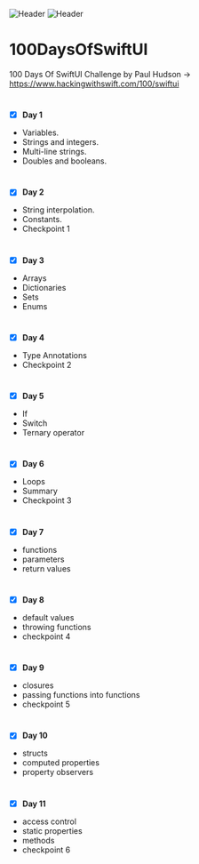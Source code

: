 ![Header](https://img.shields.io/badge/platform-iOS-lightgrey.svg)
![Header](https://img.shields.io/badge/completion-11/100-green.svg)


# 100DaysOfSwiftUI
100 Days Of SwiftUI Challenge by Paul Hudson -> https://www.hackingwithswift.com/100/swiftui


#
 - [x] <b>Day 1</b>
* Variables.
* Strings and integers.
* Multi-line strings.
* Doubles and booleans.

#
 - [x] <b>Day 2</b>
* String interpolation.
* Constants.
* Checkpoint 1

#
 - [x] <b>Day 3</b>
* Arrays
* Dictionaries
* Sets
* Enums


#
 - [x] <b>Day 4</b>
* Type Annotations
* Checkpoint 2

#
 - [x] <b>Day 5</b>
* If
* Switch
* Ternary operator

#
 - [x] <b>Day 6</b>
* Loops
* Summary
* Checkpoint 3

#
 - [x] <b>Day 7</b>
* functions
* parameters
* return values

#
 - [x] <b>Day 8</b>
* default values
* throwing functions
* checkpoint 4


#
 - [x] <b>Day 9</b>
* closures
* passing functions into functions
* checkpoint 5


#
 - [x] <b>Day 10</b>
* structs
* computed properties
* property observers


#
 - [x] <b>Day 11</b>
* access control
* static properties
* methods
* checkpoint 6


